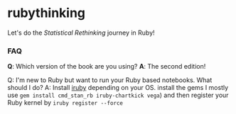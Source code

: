 ﻿# rubythinking

Let's do the _Statistical Rethinking_ journey in Ruby!


### FAQ

**Q**: Which version of the book are you using?
**A**: The second edition!

Q: I'm new to Ruby but want to run your Ruby based notebooks. What should I do?
A: Install [iruby](https://github.com/SciRuby/iruby) depending on your OS. install the gems I mostly use `gem install cmd_stan_rb iruby-chartkick vega`) and then register your Ruby kernel by `iruby register --force`
